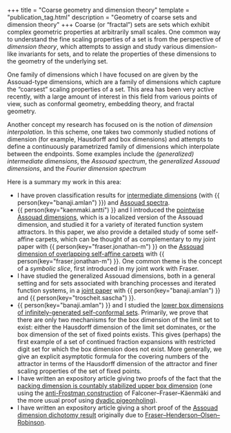 +++
title = "Coarse geometry and dimension theory"
template = "publication_tag.html"
description = "Geometry of coarse sets and dimension theory"
+++
Coarse (or “fractal”) sets are sets which exhibit complex geometric properties at arbitrarily small scales.
One common way to understand the fine scaling properties of a set is from the perspective of *dimension theory*, which attempts to assign and study various dimension-like invariants for sets, and to relate the properties of these dimensions to the geometry of the underlying set.

One family of dimensions which I have focused on are given by the Assouad-type dimensions, which are a family of dimensions which capture the “coarsest” scaling properties of a set.
This area has been very active recently, with a large amount of interest in this field from various points of view, such as conformal geometry, embedding theory, and fractal geometry.

Another concept my research has focused on is the notion of *dimension interpolation*.
In this scheme, one takes two commonly studied notions of dimension (for example, Hausdorff and box dimensions) and attempts to define a continuously parametrized family of dimensions which interpolate between the endpoints.
Some examples include the *(generalized) intermediate dimensions*, the *Assouad spectrum*, the *generalized Assouad dimensions*, and the *Fourier dimension spectrum*

Here is a summary my work in this area:
- I have proven classification results for [intermediate dimensions](/papers/attainable_int_dims.pdf) (with {{ person(key="banaji.amlan") }}) and [Assouad spectra](/papers/attainable_assouad_spectra.pdf).
- {{ person(key="kaenmaki.antti") }} and I introduced the [pointwise Assouad dimensions](/papers/pointwise_assouad.pdf), which is a localized version of the Assouad dimension, and studied it for a variety of iterated function system attractors. In this paper, we also provide a detailed study of some self-affine carpets, which can be thought of as complementary to my joint paper with {{ person(key="fraser.jonathan-m") }} on the [Assouad dimension of overlapping self-affine carpets](/papers/planar_assouad_overlapping.pdf) with {{ person(key="fraser.jonathan-m") }}. One common theme is the concept of a <em>symbolic slice</em>, first introduced in my joint work with Fraser.
- I have studied the generalized Assouad dimensions, both in a general setting and for sets associated with branching processes and iterated function systems, in a [joint paper](/papers/assouad_interpolation.pdf) with {{ person(key="banaji.amlan") }} and {{ person(key="troscheit.sascha") }}.
- {{ person(key="banaji.amlan") }} and I studied the [lower box dimensions of infinitely-generated self-conformal sets](/papers/infinite_ifs_box_dims.pdf). Primarily, we prove that there are only two mechanisms for the box dimension of the limit set to exist: either the Hausdorff dimension of the limit set dominates, or the box dimension of the set of fixed points exists. This gives (perhaps) the first example of a set of continued fraction expansions with restricted digit set for which the box dimension does not exist. More generally, we give an explicit asymptotic formula for the covering numbers of the attractor in terms of the Hausdorff dimension of the attractor and finer scaling properties of the set of fixed points.
- I have written an expository article giving two proofs of the fact that the [packing dimension is countably stabilized upper box dimension](/notes/box_versus_packing.pdf) (one using the [anti-Frostman construction](https://arxiv.org/pdf/2001.07055.pdf) of Falconer–Fraser–Käenmäki and the more usual proof using [dyadic pigeonholing](https://arxiv.org/pdf/2009.06736.pdf)).
- I have written an expository article giving a short proof of the [Assouad dimension dichotomy result](/notes/assouad_dichotomy.pdf) originally due to [Fraser–Henderson–Olsen–Robinson](https://arxiv.org/pdf/1404.1016.pdf).
